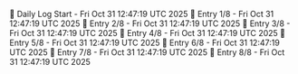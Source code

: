 📅 Daily Log Start - Fri Oct 31 12:47:19 UTC 2025
📌 Entry 1/8 - Fri Oct 31 12:47:19 UTC 2025
📌 Entry 2/8 - Fri Oct 31 12:47:19 UTC 2025
📌 Entry 3/8 - Fri Oct 31 12:47:19 UTC 2025
📌 Entry 4/8 - Fri Oct 31 12:47:19 UTC 2025
📌 Entry 5/8 - Fri Oct 31 12:47:19 UTC 2025
📌 Entry 6/8 - Fri Oct 31 12:47:19 UTC 2025
📌 Entry 7/8 - Fri Oct 31 12:47:19 UTC 2025
📌 Entry 8/8 - Fri Oct 31 12:47:19 UTC 2025
